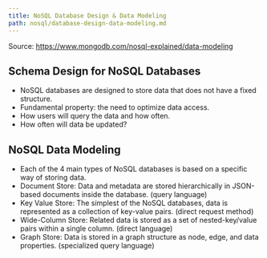 ```yaml
---
title: NoSQL Database Design & Data Modeling
path: nosql/database-design-data-modeling.md
---
```


Source: <https://www.mongodb.com/nosql-explained/data-modeling>

## Schema Design for NoSQL Databases

- NoSQL databases are designed to store data that does not have a fixed structure.
- Fundamental property: the need to optimize data access.
- How users will query the data and how often.
- How often will data be updated?

## NoSQL Data Modeling

- Each of the 4 main types of NoSQL databases is based on a specific way of storing data.
- Document Store: Data and metadata are stored hierarchically in JSON-based documents inside the database. (query language)
- Key Value Store: The simplest of the NoSQL databases, data is represented as a collection of key-value pairs. (direct request method)
- Wide-Column Store: Related data is stored as a set of nested-key/value pairs within a single column. (direct language)
- Graph Store: Data is stored in a graph structure as node, edge, and data properties. (specialized query language)
